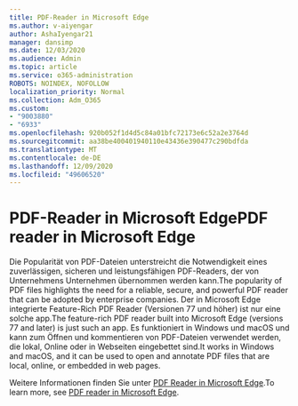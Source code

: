 ```yaml
---
title: PDF-Reader in Microsoft Edge
ms.author: v-aiyengar
author: AshaIyengar21
manager: dansimp
ms.date: 12/03/2020
ms.audience: Admin
ms.topic: article
ms.service: o365-administration
ROBOTS: NOINDEX, NOFOLLOW
localization_priority: Normal
ms.collection: Adm_O365
ms.custom:
- "9003880"
- "6933"
ms.openlocfilehash: 920b052f1d4d5c84a01bfc72173e6c52a2e3764d
ms.sourcegitcommit: aa38be400401940110e43436e390477c290bdfda
ms.translationtype: MT
ms.contentlocale: de-DE
ms.lasthandoff: 12/09/2020
ms.locfileid: "49606520"
---
```

# <a name="pdf-reader-in-microsoft-edge"></a><span data-ttu-id="20c5f-102">PDF-Reader in Microsoft Edge</span><span class="sxs-lookup"><span data-stu-id="20c5f-102">PDF reader in Microsoft Edge</span></span>

<span data-ttu-id="20c5f-103">Die Popularität von PDF-Dateien unterstreicht die Notwendigkeit eines zuverlässigen, sicheren und leistungsfähigen PDF-Readers, der von Unternehmens Unternehmen übernommen werden kann.</span><span class="sxs-lookup"><span data-stu-id="20c5f-103">The popularity of PDF files highlights the need for a reliable, secure, and powerful PDF reader that can be adopted by enterprise companies.</span></span> <span data-ttu-id="20c5f-104">Der in Microsoft Edge integrierte Feature-Rich PDF Reader (Versionen 77 und höher) ist nur eine solche app.</span><span class="sxs-lookup"><span data-stu-id="20c5f-104">The feature-rich PDF reader built into Microsoft Edge (versions 77 and later) is just such an app.</span></span> <span data-ttu-id="20c5f-105">Es funktioniert in Windows und macOS und kann zum Öffnen und kommentieren von PDF-Dateien verwendet werden, die lokal, Online oder in Webseiten eingebettet sind.</span><span class="sxs-lookup"><span data-stu-id="20c5f-105">It works in Windows and macOS, and it can be used to open and annotate PDF files that are local, online, or embedded in web pages.</span></span>

<span data-ttu-id="20c5f-106">Weitere Informationen finden Sie unter [PDF Reader in Microsoft Edge](https://go.microsoft.com/fwlink/?linkid=2140005).</span><span class="sxs-lookup"><span data-stu-id="20c5f-106">To learn more, see [PDF reader in Microsoft Edge](https://go.microsoft.com/fwlink/?linkid=2140005).</span></span>
